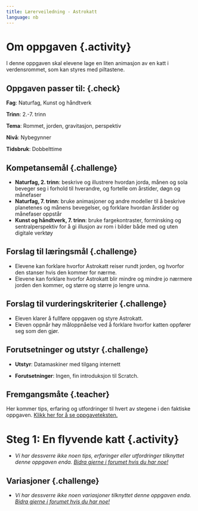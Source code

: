 ```yaml
---
title: Lærerveiledning - Astrokatt
language: nb
---
```


# Om oppgaven {.activity}
I denne oppgaven skal elevene lage en liten animasjon av en katt i verdensrommet, som kan styres med piltastene.


## Oppgaven passer til: {.check}
 __Fag__: Naturfag, Kunst og håndtverk

__Trinn__: 2.-7. trinn

__Tema__: Rommet, jorden, gravitasjon, perspektiv

__Nivå__: Nybegynner

__Tidsbruk__: Dobbelttime


## Kompetansemål {.challenge}
+ __Naturfag, 2. trinn__: beskrive og illustrere hvordan jorda, månen og sola beveger seg i forhold til hverandre, og fortelle om årstider, døgn og månefaser
+ __Naturfag, 7. trinn__: bruke animasjoner og andre modeller til å beskrive planetenes og månens bevegelser, og forklare hvordan årstider og månefaser oppstår
+ __Kunst og håndtverk, 7. trinn__: bruke fargekontraster, forminsking og sentralperspektiv for å gi illusjon av rom i bilder både med og uten digitale verktøy


## Forslag til læringsmål {.challenge}
+ Elevene kan forklare hvorfor Astrokatt reiser rundt jorden, og hvorfor den stanser hvis den kommer for nærme.
+ Elevene kan forklare hvorfor Astrokatt blir mindre og mindre jo nærmere jorden den kommer, og større og større jo lengre unna.


## Forslag til vurderingskriterier {.challenge}
+ Eleven klarer å fullføre oppgaven og styre Astrokatt.
+ Eleven oppnår høy måloppnåelse ved å forklare hvorfor katten oppfører seg som den gjør.

## Forutsetninger og utstyr {.challenge}
+ __Utstyr__: Datamaskiner med tilgang internett

+ __Forutsetninger__: Ingen, fin introduksjon til Scratch.


## Fremgangsmåte {.teacher}
Her kommer tips, erfaring og utfordringer til hvert av stegene i den faktiske oppgaven. <a href="http://oppgaver.kidsakoder.no/scratch/astrokatt/astrokatt.html" target="_blank_">Klikk her for å se oppgaveteksten.</a>

# Steg 1: En flyvende katt {.activity}
+ _Vi har dessverre ikke noen tips, erfaringer eller utfordringer tilknyttet denne oppgaven enda. [Bidra gjerne i forumet hvis du har noe!](https://forum.kidsakoder.no/c/oppgaver)_


## Variasjoner {.challenge}
+ _Vi har dessverre ikke noen variasjoner tilknyttet denne oppgaven enda. [Bidra gjerne i forumet hvis du har noe!](https://forum.kidsakoder.no/c/oppgaver)_
